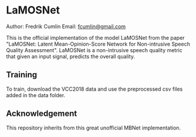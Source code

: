 # LaMOSNet

Author: Fredrik Cumlin
Email: fcumlin@gmail.com

This is the official implementation of the model LaMOSNet from the paper "LaMOSNet: Latent Mean-Opinion-Score Network for Non-intrusive Speech Quality Assessment". LaMOSNet is a non-intrusive speech quality metric that given an input signal, predicts the overall quality.

## Training

To train, download the VCC2018 data and use the preprocessed csv files added in the data folder. 

## Acknowledgement

This repository inherits from this great unofficial MBNet implementation.

